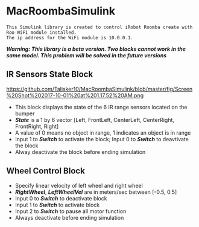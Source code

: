 # MacRoombaSimulink
```
This Simulink library is created to control iRobot Roomba create with Roo WiFi module installed.
The ip address for the WiFi module is 10.0.0.1.
```
**_Warning: This library is a beta version. Two blocks cannot work in the same model. This problem will be solved in the future versions_**


## IR Sensors State Block
https://github.com/Talisker10/MacRoombaSimulink/blob/master/fig/Screen%20Shot%202017-10-01%20at%201.17.52%20AM.png
- This block displays the state of the 6 IR range sensors located on the bumper
- **_State_** is a 1 by 6 vector [Left, FrontLeft, CenterLeft, CenterRight, FrontRight, Right]
- A value of 0 means no object in range, 1 indicates an object is in range
- Input 1 to **_Switch_** to activate the block; Input 0 to **_Switch_** to deavtivate the block
- Alway deactivate the block before ending simulation

## Wheel Control Block
- Specify linear velocity of left wheel and right wheel
- **_RightWheel_**, **_LeftWheelVel_** are in meters/sec between [-0.5, 0.5]
- Input 0 to **_Switch_** to deactivate block
- Input 1 to **_Switch_** to activate block
- Input 2 to **_Switch_** to pause all motor function
- Always deactivate before ending simulation
